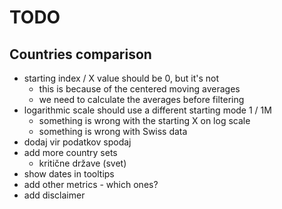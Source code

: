 # TODO

## Countries comparison

- starting index / X value should be 0, but it's not
    - this is because of the centered moving averages
    - we need to calculate the averages before filtering
- logarithmic scale should use a different starting mode
    1 / 1M
    - something is wrong with the starting X on log scale
    - something is wrong with Swiss data
- dodaj vir podatkov spodaj
- add more country sets
    - kritične države (svet)
- show dates in tooltips
- add other metrics - which ones?
- add disclaimer
